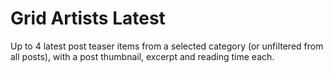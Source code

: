 # Grid Artists Latest

Up to 4 latest post teaser items from a selected category (or unfiltered from all posts), with a post thumbnail, excerpt and reading time each.
